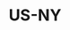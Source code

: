 ---
post_id:    2019-US-NY
title:      US-NY
images:
  - ext:    00.jpg
    width:  2400
    height: 3000
    meta:   Chromat SS20
---